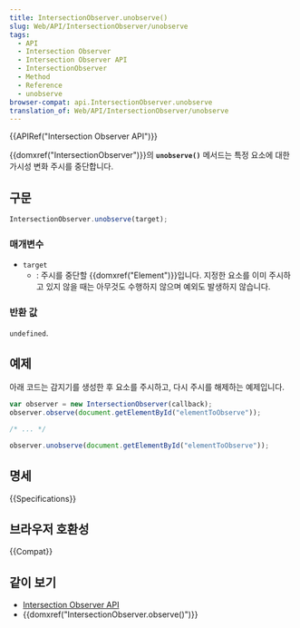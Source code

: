 ```yaml
---
title: IntersectionObserver.unobserve()
slug: Web/API/IntersectionObserver/unobserve
tags:
  - API
  - Intersection Observer
  - Intersection Observer API
  - IntersectionObserver
  - Method
  - Reference
  - unobserve
browser-compat: api.IntersectionObserver.unobserve
translation_of: Web/API/IntersectionObserver/unobserve
---
```


{{APIRef("Intersection Observer API")}}

{{domxref("IntersectionObserver")}}의 **`unobserve()`** 메서드는 특정 요소에 대한 가시성 변화 주시를 중단합니다.

## 구문

```js
IntersectionObserver.unobserve(target);
```

### 매개변수

- `target`
  - : 주시를 중단할 {{domxref("Element")}}입니다. 지정한 요소를 이미 주시하고 있지 않을 때는 아무것도 수행하지 않으며 예외도 발생하지 않습니다.

### 반환 값

`undefined`.

## 예제

아래 코드는 감지기를 생성한 후 요소를 주시하고, 다시 주시를 해제하는 예제입니다.

```js
var observer = new IntersectionObserver(callback);
observer.observe(document.getElementById("elementToObserve"));

/* ... */

observer.unobserve(document.getElementById("elementToObserve"));
```

## 명세

{{Specifications}}

## 브라우저 호환성

{{Compat}}

## 같이 보기

- [Intersection Observer API](/ko/docs/Web/API/Intersection_Observer_API)
- {{domxref("IntersectionObserver.observe()")}}
